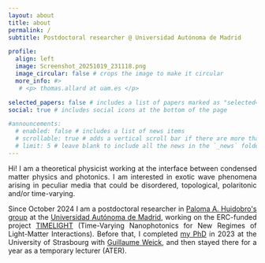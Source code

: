 ```yaml
---
layout: about
title: about
permalink: /
subtitle: Postdoctoral researcher @ Universidad Autónoma de Madrid

profile:
  align: left
  image: Screenshot_20251019_231118.png
  image_circular: false # crops the image to make it circular
  more_info: #>
   # <p> thomas.allard at uam.es </p>

selected_papers: false # includes a list of papers marked as "selected={true}"
social: true # includes social icons at the bottom of the page

#announcements:
  # enabled: false # includes a list of news items
  # scrollable: true # adds a vertical scroll bar if there are more than 3 news items
  # limit: 5 # leave blank to include all the news in the `_news` folder
---
```

<div style="text-align: justify">
Hi! I am a theoretical physicist working at the interface between condensed matter physics and photonics. I am interested in exotic wave phenomena arising in peculiar media that could be disordered, topological, polaritonic and/or time-varying.

  Since October 2024 I am a postdoctoral researcher in [Paloma A. Huidobro's group](https://members.ifimac.uam.es/parroyohuidobro/) at the [Universidad Autónoma de Madrid](https://www.ifimac.uam.es/), working on the ERC-funded project [TIMELIGHT](https://members.ifimac.uam.es/parroyohuidobro/erc-timelight/) (Time-Varying Nanophotonics for New Regimes of Light-Matter Interactions). Before that, I completed [my PhD](https://theses.hal.science/tel-04586338/) in 2023 at the University of Strasbourg with [Guillaume Weick](https://www.ipcms.fr/guillaume-weick/), and then stayed there for a year as a temporary lecturer (ATER).
</div>
